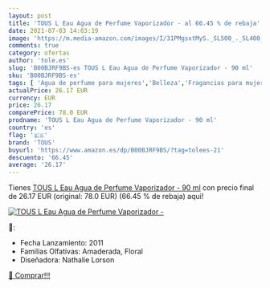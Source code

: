 ```yaml
---
layout: post
title: 'TOUS L Eau Agua de Perfume Vaporizador - al 66.45 % de rebaja'
date: 2021-07-03 14:03:19
image: 'https://m.media-amazon.com/images/I/31PMgsxtMyS._SL500_._SL400_.jpg'
comments: true
category: ofertas
author: 'tole.es'
slug: 'B00BJRF9BS-es TOUS L Eau Agua de Perfume Vaporizador - 90 ml'
sku: 'B00BJRF9BS-es'
tags: [ 'Agua de perfume para mujeres','Belleza','Fragancias para mujeres','Perfumes y fragancias','agua','de','perfume','tous', ]
actualPrice: 26.17 EUR
currency: EUR
price: 26.17
comparePrice: 78.0 EUR
prodname: 'TOUS L Eau Agua de Perfume Vaporizador - 90 ml'
country: 'es'
flag: '🇪🇸'
brand: 'TOUS'
buyurl: 'https://www.amazon.es/dp/B00BJRF9BS/?tag=tolees-21'
descuento: '66.45'
average: '26.17'
---
```


Tienes [TOUS L Eau Agua de Perfume Vaporizador - 90 ml](https://www.amazon.es/dp/B00BJRF9BS/?tag=tolees-21) con precio final de  26.17 EUR (original: 78.0 EUR) (66.45 %  de rebaja) aqui!

[![TOUS L Eau Agua de Perfume Vaporizador -](https://m.media-amazon.com/images/I/31PMgsxtMyS._SL500_._SL400_.jpg)](https://www.amazon.es/dp/B00BJRF9BS/?tag=tolees-21)

🔎:

- Fecha Lanzamiento: 2011
- Familias Olfativas: Amaderada, Floral
- Diseñadora: Nathalie Lorson

[🛒 Comprar!!!](https://www.amazon.es/dp/B00BJRF9BS/?tag=tolees-21)
